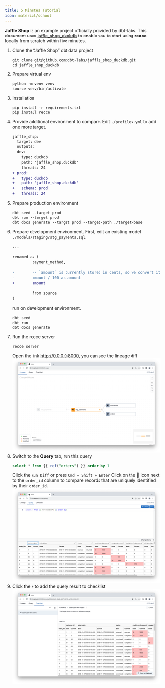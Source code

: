 ```yaml
---
title: 5 Minutes Tutorial
icon: material/school
---
```


**Jaffle Shop** is an example project officially provided by dbt-labs. This document uses [jaffle_shop_duckdb](https://github.com/dbt-labs/jaffle_shop_duckdb) to enable you to start using **recce** locally from scratch within five minutes.

1. Clone the “Jaffle Shop” dbt data project
   ```shell
   git clone git@github.com:dbt-labs/jaffle_shop_duckdb.git
   cd jaffle_shop_duckdb
   ```
1. Prepare virtual env
   ```shell
   python -m venv venv
   source venv/bin/activate
   ```
1. Installation
   ```shell
   pip install -r requirements.txt
   pip install recce
   ```
1. Provide additional environment to compare. Edit `./profiles.yml` to add one more target.
   ```diff
   jaffle_shop:
     target: dev
     outputs:
     dev:
       type: duckdb
       path: 'jaffle_shop.duckdb'
       threads: 24
   + prod:
   +   type: duckdb
   +   path: 'jaffle_shop.duckdb'
   +   schema: prod
   +   threads: 24
   ```
1. Prepare production environment
   ```shell
   dbt seed --target prod
   dbt run --target prod
   dbt docs generate --target prod --target-path ./target-base
   ```   
1. Prepare development environment. First, edit an existing model `./models/staging/stg_payments.sql`.
   ```diff
   ...

   renamed as (
            payment_method,

   -        -- `amount` is currently stored in cents, so we convert it to dollars
   -        amount / 100 as amount
   +        amount

            from source
   )
   ```
   run on development environment.
   ```shell
   dbt seed
   dbt run
   dbt docs generate
   ```
1. Run the recce server
   ```shell
   recce server
   ```
   Open the link http://0.0.0.0:8000, you can see the lineage diff
   ![](../assets/images/jaffle-shop/jaffle_shop_lineage.png)
1. Switch to the **Query** tab, run this query
   ```sql
   select * from {{ ref("orders") }} order by 1
   ```
   Click the `Run Diff` or press `Cmd + Shift + Enter`
   Click on the 🔑 icon next to the `order_id` column to compare records that are uniquely identified by their `order_id`.
   ![](../assets/images/jaffle-shop/jaffle_shop_query.png)
1. Click the `+` to add the query result to checklist
   ![](../assets/images/jaffle-shop/jaffle_shop_check.png)
